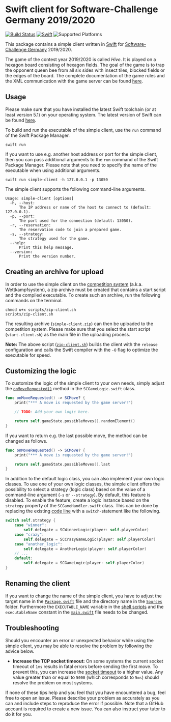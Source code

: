 # Swift client for Software-Challenge Germany 2019/2020

[![Build Status](https://travis-ci.com/matthesjh/sc20-swift-client.svg?branch=master)](https://travis-ci.com/matthesjh/sc20-swift-client)
[![Swift](https://img.shields.io/badge/swift-%3E%3D%205.1-brightgreen.svg?logo=swift)](https://swift.org/)
![Supported Platforms](https://img.shields.io/badge/platform-macOS%20%7C%20linux-lightgrey.svg)

This package contains a simple client written in [Swift](https://swift.org/) for [Software-Challenge Germany](https://www.software-challenge.de/) 2019/2020.

The game of the contest year 2019/2020 is called *Hive*. It is played on a hexagon board consisting of hexagon fields. The goal of the game is to trap the opponent queen bee from all six sides with insect tiles, blocked fields or the edges of the board. The complete documentation of the game rules and the XML communication with the game server can be found [here](https://cau-kiel-tech-inf.github.io/socha-enduser-docs/).

## Usage

Please make sure that you have installed the latest Swift toolchain (or at least version 5.1) on your operating system. The latest version of Swift can be found [here](https://swift.org/download/).

To build and run the executable of the simple client, use the `run` command of the Swift Package Manager.

```shell
swift run
```

If you want to use e.g. another host address or port for the simple client, then you can pass additional arguments to the `run` command of the Swift Package Manager. Please note that you need to specify the name of the executable when using additional arguments.

```shell
swift run simple-client -h 127.0.0.1 -p 13050
```

The simple client supports the following command-line arguments.

```
Usage: simple-client [options]
  -h, --host:
      The IP address or name of the host to connect to (default: 127.0.0.1).
  -p, --port:
      The port used for the connection (default: 13050).
  -r, --reservation:
      The reservation code to join a prepared game.
  -s, --strategy:
      The strategy used for the game.
  --help:
      Print this help message.
  --version:
      Print the version number.
```

## Creating an archive for upload

In order to use the simple client on the [competition system](https://contest.software-challenge.de/) (a.k.a. Wettkampfsystem), a zip archive must be created that contains a start script and the compiled executable. To create such an archive, run the following commands on the terminal.

```shell
chmod u+x scripts/zip-client.sh
scripts/zip-client.sh
```

The resulting archive (`simple-client.zip`) can then be uploaded to the competition system. Please make sure that you select the start script (`start-client.sh`) as the main file in the uploading process.

**Note:** The above script ([`zip-client.sh`](scripts/zip-client.sh)) builds the client with the `release` configuration and calls the Swift compiler with the `-O` flag to optimize the executable for speed.

## Customizing the logic

To customize the logic of the simple client to your own needs, simply adjust the [`onMoveRequested()`](Sources/simple-client/SCGameLogic.swift#L34) method in the `SCGameLogic.swift` class.

```swift
func onMoveRequested() -> SCMove? {
    print("*** A move is requested by the game server!")

    // TODO: Add your own logic here.

    return self.gameState.possibleMoves().randomElement()
}
```

If you want to return e.g. the last possible move, the method can be changed as follows.

```swift
func onMoveRequested() -> SCMove? {
    print("*** A move is requested by the game server!")

    return self.gameState.possibleMoves().last
}
```

In addition to the default logic class, you can also implement your own logic classes. To use one of your own logic classes, the simple client offers the possibility to select a strategy (logic class) based on the value of a command-line argument (`-s` or `--strategy`). By default, this feature is disabled. To enable the feature, create a logic instance based on the `strategy` property of the `SCGameHandler.swift` class. This can be done by replacing the existing [code line](Sources/simple-client/SCGameHandler.swift#L264) with a `switch`-statement like the following.

```swift
switch self.strategy {
    case "winner":
        self.delegate = SCWinnerLogic(player: self.playerColor)
    case "crazy":
        self.delegate = SCCrazyGameLogic(player: self.playerColor)
    case "another_logic":
        self.delegate = AnotherLogic(player: self.playerColor)
    // ...
    default:
        self.delegate = SCGameLogic(player: self.playerColor)
}
```

## Renaming the client

If you want to change the name of the simple client, you have to adjust the target name in the [`Package.swift`](Package.swift#L8) file and the directory name in the [`Sources`](Sources) folder. Furthermore the `EXECUTABLE_NAME` variable in the [shell scripts](scripts) and the `executableName` constant in the [`main.swift`](Sources/simple-client/main.swift#L10) file needs to be changed.

## Troubleshooting

Should you encounter an error or unexpected behavior while using the simple client, you may be able to resolve the problem by following the advice below.

- **Increase the TCP socket timeout:** On some systems the current socket timeout of `1ms` results in fatal errors before sending the first move. To prevent this, you can increase the [socket timeout](Sources/simple-client/SCSocket.swift#L87) to a higher value. Any value greater than or equal to `5000` (which corresponds to `5ms`) should resolve the problem on most systems.

If none of these tips help and you feel that you have encountered a bug, feel free to open an issue. Please describe your problem as accurately as you can and include steps to reproduce the error if possible. Note that a GitHub account is required to create a new issue. You can also instruct your tutor to do it for you.